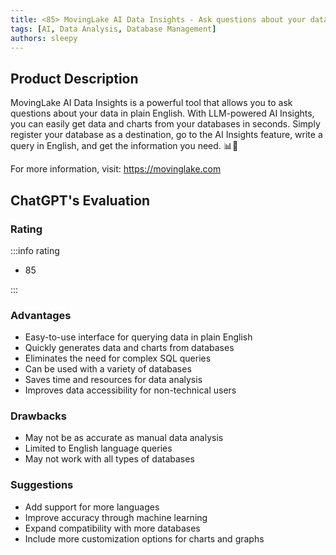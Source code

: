 ```yaml
---
title: <85> MovingLake AI Data Insights - Ask questions about your data in plain english
tags: [AI, Data Analysis, Database Management]
authors: sleepy
---
```


## Product Description

MovingLake AI Data Insights is a powerful tool that allows you to ask questions about your data in plain English. With LLM-powered AI Insights, you can easily get data and charts from your databases in seconds. Simply register your database as a destination, go to the AI Insights feature, write a query in English, and get the information you need. 📊🤖

For more information, visit: https://movinglake.com

## ChatGPT's Evaluation

### Rating

:::info rating

- 85

:::

### Advantages

- Easy-to-use interface for querying data in plain English
- Quickly generates data and charts from databases
- Eliminates the need for complex SQL queries
- Can be used with a variety of databases
- Saves time and resources for data analysis
- Improves data accessibility for non-technical users


### Drawbacks

- May not be as accurate as manual data analysis
- Limited to English language queries
- May not work with all types of databases

### Suggestions

- Add support for more languages
- Improve accuracy through machine learning
- Expand compatibility with more databases
- Include more customization options for charts and graphs